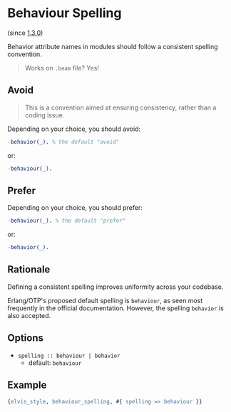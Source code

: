 # Behaviour Spelling

(since [1.3.0](https://github.com/inaka/elvis_core/releases/tag/1.3.0))

Behavior attribute names in modules should follow a consistent spelling convention.

> Works on `.beam` file? Yes!

## Avoid

> This is a convention aimed at ensuring consistency, rather than a coding issue.

Depending on your choice, you should avoid:

```erlang
-behavior(_). % the default "avoid"
```

or:

```erlang
-behaviour(_).
```

## Prefer

Depending on your choice, you should prefer:

```erlang
-behaviour(_). % the default "prefer"
```

or:

```erlang
-behavior(_).
```

## Rationale

Defining a consistent spelling improves uniformity across your codebase.

Erlang/OTP's proposed default spelling is `behaviour`, as seen most frequently in the official
documentation. However, the spelling `behavior` is also accepted.

## Options

- `spelling :: behaviour | behavior`
  - default: `behaviour`

## Example

```erlang
{elvis_style, behaviour_spelling, #{ spelling => behaviour }}
```
